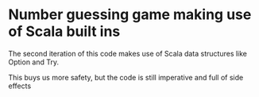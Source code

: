# Number guessing game making use of Scala built ins

The second iteration of this code makes use of Scala data structures like Option and Try.

This buys us more safety, but the code is still imperative and full of side effects

